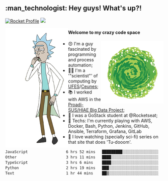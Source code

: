 
<h2> :man_technologist: Hey guys! What's up?!</h2>
                                                                         
[![Rocket Profile](https://img.shields.io/static/v1?label=Rocketseat&message=Profile&colorA=purple&color=black&logo=Rocket&logoColor=white)](https://app.rocketseat.com.br/me/elyabe)
<a href="https://www.linkedin.com/in/elyabe/"><img src="https://img.shields.io/badge/LinkedIn-informational?logo=linkedin"/></a>

<img align='left' src="https://raw.githubusercontent.com/Elyabe/Elyabe/master/images/rick-dancing.gif" width='200'>

                       
#### Welcome to my crazy code space 
<img align='right' src="https://raw.githubusercontent.com/Elyabe/elyabe/master/images/portal-3.gif" width='200'>

- :heart_eyes: I'm a guy fascinated by programming and process automation; 
- :office_worker: I'm a '"scientist"' of computing by [UFES](http://ufes.br)/[Ceunes](http://ceunes.ufes.br);
- :books: I worked with AWS in the [Proadi-SUS/HIAE Big Data Project](https://www.einstein.br/responsabilidade-social/atuacao-com-o-ministerio-da-saude/proadi-sus);
- :rocket: I was a GoStack student at @Rocketseat;
- :green_heart: Techs: I'm currently playing with AWS, Docker, Bash, Python, Jenkins, GitHub, Ansible, Terraform, Grafana, GitLab
- :movie_camera: I love watching (specially sci-fi) series on that site that does 'Tu-dooom'.

<!--START_SECTION:waka-->

```txt
JavaScript                 6 hrs 52 mins   █████████░░░░░░░░░░░░░░░░   35.42 %
Other                      3 hrs 11 mins   ████░░░░░░░░░░░░░░░░░░░░░   16.46 %
TypeScript                 3 hrs 6 mins    ████░░░░░░░░░░░░░░░░░░░░░   16.01 %
Python                     2 hrs 19 mins   ███░░░░░░░░░░░░░░░░░░░░░░   11.96 %
Text                       1 hr 44 mins    ██▒░░░░░░░░░░░░░░░░░░░░░░   08.98 %
```

<!--END_SECTION:waka-->

